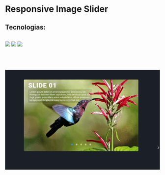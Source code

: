 # Responsive Image Slider

## Tecnologias:
<br>
<img src="https://img.shields.io/static/v1?label=HTML&message=5&color=E34F26&style=plastic&logo=html5"/>


<img src="https://img.shields.io/static/v1?label=CSS&message=3&color=1572B6&style=plastic&logo=css3"/>

<img src="https://img.shields.io/static/v1?label=Javascript&message=   &color=F7DF1E&style=plastic&logo=javascript"/>
<br>
<br>
<br>
<h1 align="center">
  <img alt="ResponsiveImageSlider" title="#ResponsiveImageSlider" src="./assets/project-14.gif" />
</h1>